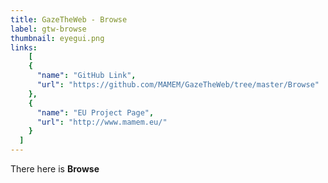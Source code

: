 ```yaml
---
title: GazeTheWeb - Browse
label: gtw-browse
thumbnail: eyegui.png
links:
	[
    {
      "name": "GitHub Link",
      "url": "https://github.com/MAMEM/GazeTheWeb/tree/master/Browse"
    },
    {
      "name": "EU Project Page",
      "url": "http://www.mamem.eu/"
    }
  ]
---
```

There here is __Browse__